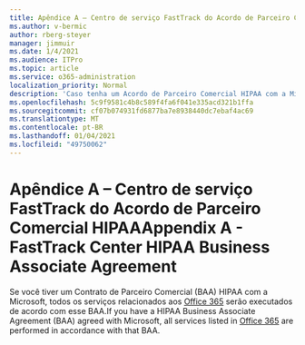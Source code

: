 ```yaml
---
title: Apêndice A – Centro de serviço FastTrack do Acordo de Parceiro Comercial HIPAA
ms.author: v-bermic
author: rberg-steyer
manager: jimmuir
ms.date: 1/4/2021
ms.audience: ITPro
ms.topic: article
ms.service: o365-administration
localization_priority: Normal
description: 'Caso tenha um Acordo de Parceiro Comercial HIPAA com a Microsoft para os serviços do FastTrack, todos os serviços relacionados no Benefícios do Centro FastTrack para Office 365 estarão incluídos neste Acordo, com exceção de:'
ms.openlocfilehash: 5c9f9581c4b8c589f4fa6f041e335acd321b1ffa
ms.sourcegitcommit: cf07b074931fd6877ba7e8938440dc7ebaf4ac69
ms.translationtype: MT
ms.contentlocale: pt-BR
ms.lasthandoff: 01/04/2021
ms.locfileid: "49750062"
---
```

# <a name="appendix-a---fasttrack-center-hipaa-business-associate-agreement"></a><span data-ttu-id="de1e5-103">Apêndice A – Centro de serviço FastTrack do Acordo de Parceiro Comercial HIPAA</span><span class="sxs-lookup"><span data-stu-id="de1e5-103">Appendix A - FastTrack Center HIPAA Business Associate Agreement</span></span>

<span data-ttu-id="de1e5-104">Se você tiver um Contrato de Parceiro Comercial (BAA) HIPAA com a Microsoft, todos os serviços relacionados aos [Office 365](products-and-capabilities.md#office-365) serão executados de acordo com esse BAA.</span><span class="sxs-lookup"><span data-stu-id="de1e5-104">If you have a HIPAA Business Associate Agreement (BAA) agreed with Microsoft, all services listed in [Office 365](products-and-capabilities.md#office-365) are performed in accordance with that BAA.</span></span>


